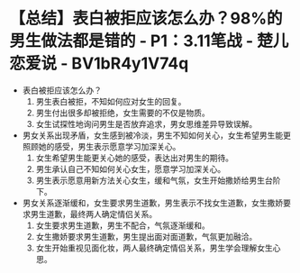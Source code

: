 # 【总结】表白被拒应该怎么办？98%的男生做法都是错的 - P1：3.11笔战 - 楚儿恋爱说 - BV1bR4y1V74q

-   表白被拒应该怎么办？
    1.  男生表白被拒，不知如何应对女生的回复。
    2.  男生付出很多却被拒绝，女生需要的不仅是物质。
    3.  女生试探性地询问男生是否放弃追求，男女思维差异导致误解。
-   男女关系出现矛盾，女生感到被冷淡，男生不知如何关心，女生希望男生能更照顾她的感受，男生表示愿意学习加深关心。
    1.  女生希望男生能更关心她的感受，表达出对男生的期待。
    2.  男生承认自己不知如何关心女生，愿意学习加深关心。
    3.  男生表示愿意用新方法关心女生，缓和气氛，女生开始撒娇给男生台阶下。
-   男女关系逐渐缓和，女生要求男生道歉，男生表示不找女生道歉，女生撒娇要求男生道歉，最终两人确定情侣关系。
    1.  女生要求男生道歉，男生不配合，气氛逐渐缓和。
    2.  女生撒娇要求男生道歉，男生提出面对面道歉，气氛更加融洽。
    3.  女生开始重视见面化妆，两人最终确定情侣关系，男生学会理解女生心思。